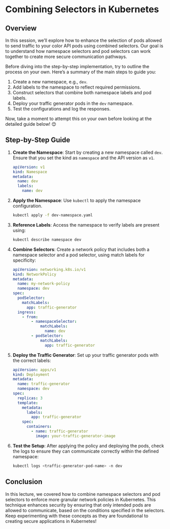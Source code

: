 # Combining Selectors in Kubernetes

## Overview

In this session, we’ll explore how to enhance the selection of pods allowed to send traffic to your color API pods using combined selectors. Our goal is to understand how namespace selectors and pod selectors can work together to create more secure communication pathways.

Before diving into the step-by-step implementation, try to outline the process on your own. Here’s a summary of the main steps to guide you:

1. Create a new namespace, e.g., `dev`.
2. Add labels to the namespace to reflect required permissions.
3. Construct selectors that combine both namespace labels and pod labels.
4. Deploy your traffic generator pods in the `dev` namespace.
5. Test the configurations and log the responses.

Now, take a moment to attempt this on your own before looking at the detailed guide below! 😊

## Step-by-Step Guide

1. **Create the Namespace**: Start by creating a new namespace called `dev`. Ensure that you set the kind as `namespace` and the API version as `v1`.

   ```yaml
   apiVersion: v1
   kind: Namespace
   metadata:
     name: dev
     labels:
       name: dev
   ```

2. **Apply the Namespace**: Use `kubectl` to apply the namespace configuration.

   ```bash
   kubectl apply -f dev-namespace.yaml
   ```

3. **Reference Labels**: Access the namespace to verify labels are present using:

   ```bash
   kubectl describe namespace dev
   ```

4. **Combine Selectors**: Create a network policy that includes both a namespace selector and a pod selector, using match labels for specificity:

   ```yaml
   apiVersion: networking.k8s.io/v1
   kind: NetworkPolicy
   metadata:
     name: my-network-policy
     namespace: dev
   spec:
     podSelector:
       matchLabels:
         app: traffic-generator
     ingress:
       - from:
           - namespaceSelector:
               matchLabels:
                 name: dev
           - podSelector:
               matchLabels:
                 app: traffic-generator
   ```

5. **Deploy the Traffic Generator**: Set up your traffic generator pods with the correct labels:

   ```yaml
   apiVersion: apps/v1
   kind: Deployment
   metadata:
     name: traffic-generator
     namespace: dev
   spec:
     replicas: 3
     template:
       metadata:
         labels:
           app: traffic-generator
       spec:
         containers:
           - name: traffic-generator
             image: your-traffic-generator-image
   ```

6. **Test the Setup**: After applying the policy and deploying the pods, check the logs to ensure they can communicate correctly within the defined namespace:
   ```bash
   kubectl logs <traffic-generator-pod-name> -n dev
   ```

## Conclusion

In this lecture, we covered how to combine namespace selectors and pod selectors to enforce more granular network policies in Kubernetes. This technique enhances security by ensuring that only intended pods are allowed to communicate, based on the conditions specified in the selectors. Keep experimenting with these concepts as they are foundational to creating secure applications in Kubernetes!
